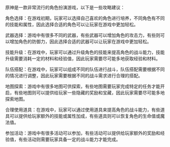 原神是一款非常流行的角色扮演游戏，以下是一些攻略建议：

角色选择：在游戏初期，玩家可以选择自己喜欢的角色进行培养，不同角色有不同的技能和属性，因此选择合适的角色可以让玩家在游戏中更加轻松。

武器选择：游戏中有很多不同的武器，有些武器可以增加角色的攻击力，有些则可以增加角色的防御力，因此选择合适的武器可以让玩家在游戏中更加轻松。

技能升级：在游戏中，玩家可以通过升级角色的技能来提高角色的战斗能力，技能升级需要消耗一定的材料和经验值，因此玩家需要尽可能多地获取经验和材料。

队伍搭配：在游戏中，玩家可以组成不同的队伍进行战斗，队伍搭配需要根据不同的情况进行调整，因此玩家需要根据不同的战斗需求进行合理的搭配。

地图探索：游戏中有很多地图可供探索，有些地图需要玩家完成特定的任务才能开启，有些地图则可以提供给玩家一些隐藏的奖励和宝藏，因此玩家需要尽可能多地探索地图。

合理使用道具：在游戏中，玩家可以通过使用道具来提高角色的战斗能力，有些道具可以提供给玩家额外的技能或属性加成，有些道具则可以恢复角色的生命值或魔法值。

参加活动：游戏中有很多活动可以参加，有些活动可以提供给玩家额外的奖励和经验值，有些活动则需要玩家具备一定的战斗能力才能完成。



